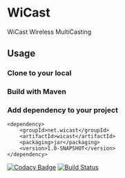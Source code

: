 # WiCast

WiCast Wireless MultiCasting

## Usage

### Clone to your local

### Build with Maven

### Add dependency to your project

	<dependency>
		<groupId>net.wicast</groupId>
		<artifactId>wicast</artifactId>
		<packaging>jar</packaging>
		<version>1.0-SNAPSHOT</version>
	</dependency>
	
[![Codacy Badge](https://api.codacy.com/project/badge/Grade/3e7b555e65ed48059bb1bd88d40a1d57)](https://www.codacy.com/app/Martin-Spamer/wicast?utm_source=github.com&amp;utm_medium=referral&amp;utm_content=Martin-Spamer/wicast&amp;utm_campaign=Badge_Grade)
[![Build Status](https://travis-ci.org/Martin-Spamer/wicast.svg?branch=master)](https://travis-ci.org/Martin-Spamer/wicast)
